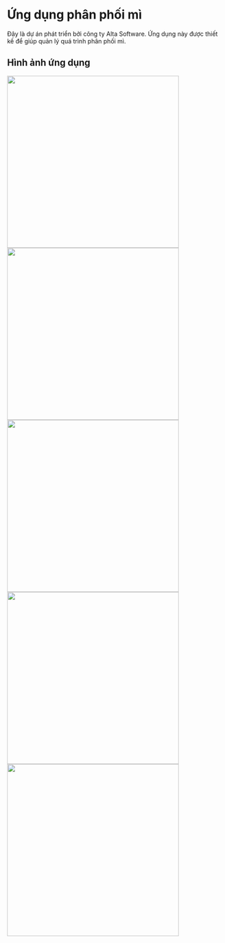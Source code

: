 # Ứng dụng phân phối mì

Đây là dự án phát triển bởi công ty Alta Software. Ứng dụng này được thiết kế để giúp quản lý quá trình phân phối mì.

## Hình ảnh ứng dụng

<img src="https://github.com/thekids1002/Noodle-Distribution/assets/75366637/7de3a0e8-ab5b-4741-988b-250c0f709e36" width="400">
<img src="https://github.com/thekids1002/Noodle-Distribution/assets/75366637/9466e66a-8c25-4e0f-8e69-fca4d28994d1" width="400">
<img src="https://github.com/thekids1002/Noodle-Distribution/assets/75366637/00b47313-669b-4de6-b03e-4df238d850e2" width="400">
<img src="https://github.com/thekids1002/Noodle-Distribution/assets/75366637/dd628c73-ae6b-4be5-b4c1-f693118c2881" width="400">
<img src="https://github.com/thekids1002/Noodle-Distribution/assets/75366637/f5430293-d469-4dc2-a466-65ee40efa4c6" width="400">
